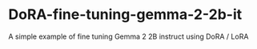 # DoRA-fine-tuning-gemma-2-2b-it
A simple example of fine tuning Gemma 2 2B instruct using DoRA / LoRA

